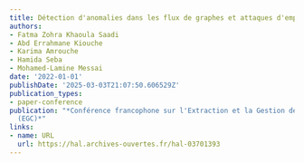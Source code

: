 ```yaml
---
title: Détection d'anomalies dans les flux de graphes et attaques d'empoisonnement
authors:
- Fatma Zohra Khaoula Saadi
- Abd Errahmane Kiouche
- Karima Amrouche
- Hamida Seba
- Mohamed-Lamine Messai
date: '2022-01-01'
publishDate: '2025-03-03T21:07:50.606529Z'
publication_types:
- paper-conference
publication: "*Conférence francophone sur l'Extraction et la Gestion des Connaissances
  (EGC)*"
links:
- name: URL
  url: https://hal.archives-ouvertes.fr/hal-03701393
---
```

